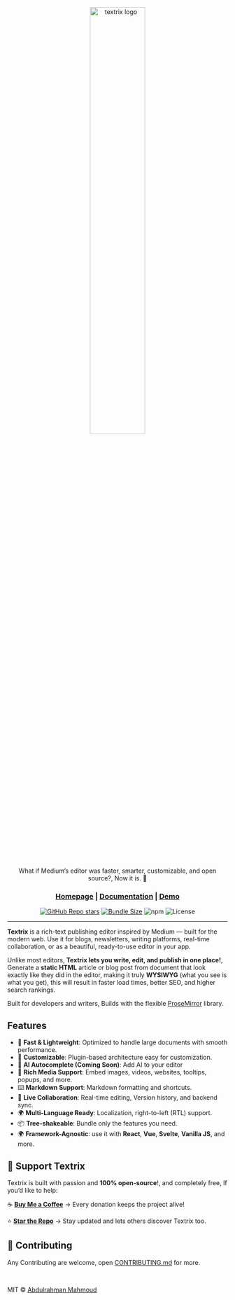 <div align="center">

<picture>
  <source media="(prefers-color-scheme: light)" srcset="/docs/light.svg">
  <img alt="textrix logo" src="/docs/dark.svg" width="50%" height="50%">
</picture>

What if Medium’s editor was faster, smarter, customizable, and open source?, Now it is. 🚀

<h3>

[Homepage](https://textrix.vercel.app) | [Documentation](https://textrix.vercel.app/doc) | [Demo](https://textrix.demo.vercel.app)

</h3>

[![GitHub Repo stars](https://img.shields.io/github/stars/abdulrahman-mh/textrix?style=social)](https://github.com/abdulrahman-mh/textrix/stargazers)
[![Bundle Size](https://img.shields.io/bundlephobia/minzip/textrix)](https://bundlephobia.com/result?p=textrix)
![npm](https://img.shields.io/npm/dm/textrix)
![License](https://img.shields.io/github/license/abdulrahman-mh/textrix)

</div>

---

**Textrix** is a rich-text publishing editor inspired by Medium — built for the modern web.
Use it for blogs, newsletters, writing platforms, real-time collaboration, or as a beautiful, ready-to-use editor in your app.

Unlike most editors, **Textrix lets you write, edit, and publish in one place!**,
Generate a **static HTML** article or blog post from document that look exactly like they did in the editor, making it truly **WYSIWYG** (what you see is what you get), this will result in faster load times, better SEO, and higher search rankings.

Built for developers and writers, Builds with the flexible [ProseMirror](https://prosemirror.net/) library.

## Features

- 🚀 **Fast & Lightweight**: Optimized to handle large documents with smooth performance.
- 🎨 **Customizable**: Plugin-based architecture easy for customization.
- 🧠 **AI Autocomplete (Coming Soon)**: Add AI to your editor
- 📝 **Rich Media Support**: Embed images, videos, websites, tooltips, popups, and more.
- ⌨️ **Markdown Support**: Markdown formatting and shortcuts.
- 🔄 **Live Collaboration**: Real-time editing, Version history, and backend sync.
- 🌍 **Multi-Language Ready**: Localization, right-to-left (RTL) support.
- 📦 **Tree-shakeable**: Bundle only the features you need.
- 🌍 **Framework-Agnostic**: use it with **React**, **Vue**, **Svelte**, **Vanilla JS**, and more.

## 💖 **Support Textrix**

Textrix is built with passion and **100% open-source**!, and completely free, If you’d like to help:

☕ **[Buy Me a Coffee](https://buymeacoffee.com/abdelrahmanm)** → Every donation keeps the project alive!

⭐ **[Star the Repo](#)** → Stay updated and lets others discover Textrix too.

## 🤝 Contributing

Any Contributing are welcome, open [CONTRIBUTING.md](./CONTRIBUTE.md) for more.

<br>

MIT © [Abdulrahman Mahmoud](https://github.com/abdulrahman-mh)

